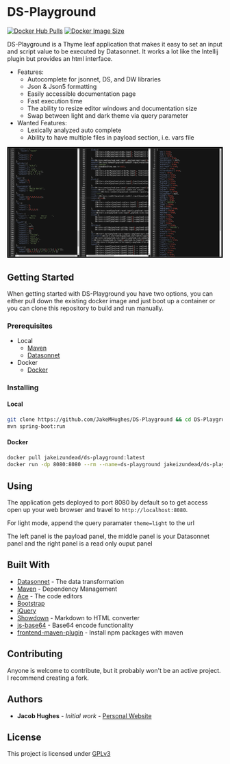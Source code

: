 # DS-Playground
[![Docker Hub Pulls](https://img.shields.io/docker/pulls/jakeizundead/ds-playground?color=%234518f5&label=Docker%20Pulls&logo=docker&logoColor=%23403d3d&style=for-the-badge)](https://hub.docker.com/r/jakeizundead/ds-playground)
[![Docker Image Size](https://img.shields.io/docker/image-size/jakeizundead/ds-playground?color=%234518f5&label=Image%20Size&logo=docker&logoColor=%23403d3d&style=for-the-badge)](https://hub.docker.com/r/jakeizundead/ds-playground)

DS-Playground is a Thyme leaf application that makes it easy to 
set an input and script value to be executed by Datasonnet. It works
a lot like the Intellij plugin but provides an html interface.

* Features:
  * Autocomplete for jsonnet, DS, and DW libraries
  * Json & Json5 formatting
  * Easily accessible documentation page
  * Fast execution time
  * The ability to resize editor windows and documentation size
  * Swap between light and dark theme via query parameter
* Wanted Features:
  * Lexically analyzed auto complete
  * Ability to have multiple files in payload section, i.e. vars file


![DS](img/DS.png)
## Getting Started

When getting started with DS-Playground you have two options, you can
either pull down the existing docker image and just boot up a container
or you can clone this repository to build and run manually.

### Prerequisites

* Local  
    * [Maven](https://maven.apache.org/install.html)  
    * [Datasonnet](https://github.com/modusbox/datasonnet-mapper)   
* Docker
    * [Docker](https://docs.docker.com/get-docker/)  

### Installing

#### Local
```bash
git clone https://github.com/JakeMHughes/DS-Playground && cd DS-Playground
mvn spring-boot:run
```

#### Docker
```bash
docker pull jakeizundead/ds-playground:latest
docker run -dp 8080:8080 --rm --name=ds-playground jakeizundead/ds-playground:latest
```
## Using
The application gets deployed to port 8080 by default so to get access open up your web browser and travel
to `http://localhost:8080`.

For light mode, append the query paramater `theme=light` to the url

The left panel is the payload panel, the middle panel is your Datasonnet panel and the right panel
is a read only ouput panel
## Built With

* [Datasonnet](https://github.com/datasonnet/datasonnet-mapper) - The data transformation
* [Maven](https://maven.apache.org/) - Dependency Management
* [Ace](https://ace.c9.io/) - The code editors
* [Bootstrap](https://getbootstrap.com/)
* [jQuery](https://jquery.com/)
* [Showdown](https://github.com/showdownjs/showdown) - Markdown to HTML converter
* [js-base64](https://github.com/dankogai/js-base64) - Base64 encode functionality
* [frontend-maven-plugin](https://github.com/eirslett/frontend-maven-plugin) - Install npm packages with maven

## Contributing

Anyone is welcome to contribute, but it probably won't be an active project. I recommend creating a fork.
  
## Authors

* **Jacob Hughes** - *Initial work* - [Personal Website](https://hughesportal.com)

## License

This project is licensed under [GPLv3](https://choosealicense.com/licenses/gpl-3.0/)
